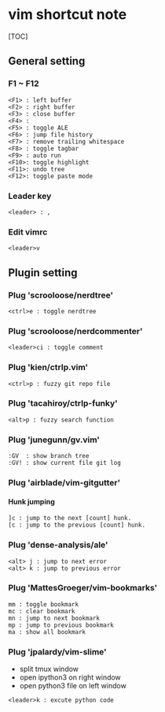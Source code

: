 # vim shortcut note
[TOC]

## General setting
### F1 ~ F12
```
<F1> : left buffer
<F2> : right buffer
<F3> : close buffer
<F4> :
<F5> : toggle ALE
<F6> : jump file history
<F7> : remove trailing whitespace
<F8> : toggle tagbar
<F9> : auto run
<F10>: toggle highlight
<F11>: undo tree
<F12>: toggle paste mode
```

### Leader key
```
<leader> : ,
```

### Edit vimrc
```
<leader>v
```

## Plugin setting
### Plug 'scrooloose/nerdtree'
```
<ctrl>e : toggle nerdtree
```

### Plug 'scrooloose/nerdcommenter'
```
<leader>ci : toggle comment
```

### Plug 'kien/ctrlp.vim'
```
<ctrl>p : fuzzy git repo file
```

### Plug 'tacahiroy/ctrlp-funky'
```
<alt>p : fuzzy search function
```

### Plug 'junegunn/gv.vim'
```
:GV  : show branch tree
:GV! : show current file git log
```

### Plug 'airblade/vim-gitgutter'
#### Hunk jumping
```
]c : jump to the next [count] hunk.
[c : jump to the previous [count] hunk.
```

### Plug 'dense-analysis/ale'
```
<alt> j : jump to next error
<alt> k : jump to previous error
```

### Plug 'MattesGroeger/vim-bookmarks'
```
mm : toggle bookmark
mc : clear bookmark
mn : jump to next bookmark
mp : jump to previous bookmark
ma : show all bookmark
```

### Plug 'jpalardy/vim-slime'
* split tmux window
* open ipython3 on right window
* open python3 file on left window
```
<leader>k : excute python code
```
